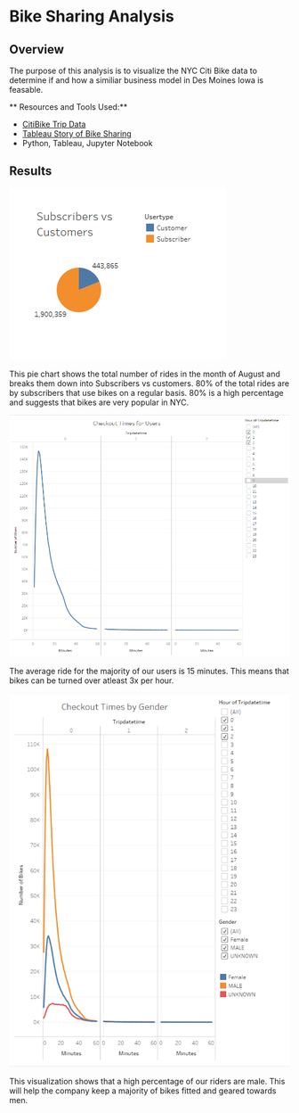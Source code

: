 # Bike Sharing Analysis
## Overview 
The purpose of this analysis is to visualize the NYC Citi Bike data to determine if and how a similiar business model in Des Moines Iowa is feasable. 

** Resources and Tools Used:**
* [CitiBike Trip Data](https://s3.amazonaws.com/tripdata/index.html)
* [Tableau Story of Bike Sharing](https://public.tableau.com/profile/gordon.p.thompson#!/vizhome/bikesharingchallenge/StoryofBikeSharing?publish=yes)
* Python, Tableau, Jupyter Notebook

## Results 
![](Tableau_images/Subscribers_vs_Customers.PNG)

This pie chart shows the total number of rides in the month of August and breaks them down into Subscribers vs customers. 80% of the total rides are by subscribers that use bikes on a regular basis. 80% is a high percentage and suggests that bikes are very popular in NYC. 

![](Tableau_images/Checkout_Times_for_Users.PNG)

The average ride for the majority of our users is 15 minutes. This means that bikes can be turned over atleast 3x per hour. 

![](Tableau_images/Checkout_Times_by_Gender.PNG)

This visualization shows that a high percentage of our riders are male. This will help the company keep a majority of bikes fitted and geared towards men. 
